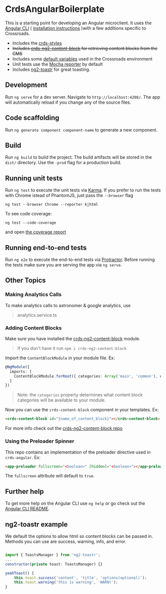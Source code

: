 # CrdsAngularBoilerplate

This is a starting point for developing an Angular microclient. It uses the [Angular CLI](https://github.com/angular/angular-cli/wiki) ( [installation instructions](https://github.com/angular/angular-cli#installation) )with a few additions specific to Crossroads.


* Includes the [crds-styles](https://github.com/crdschurch/crds-styles)
* ~~Includes [crds-ng2-content-block](https://github.com/crdschurch/crds-ng2-content-block) for retrieving content blocks from the CMS~~
* Includes some [default variables](./src/environments/environment.ts) used in the Crossroads environment
* Unit tests use the [Mocha reporter](https://www.npmjs.com/package/karma-mocha-reporter) by default
* Includes [ng2-toastr](https://www.npmjs.com/package/ng2-toastr) for great toasting.

## Development

Run `ng serve` for a dev server. Navigate to `http://localhost:4200/`. The app will automatically reload if you change any of the source files.

## Code scaffolding

Run `ng generate component component-name` to generate a new component.

## Build

Run `ng build` to build the project. The build artifacts will be stored in the `dist/` directory. Use the `-prod` flag for a production build.

## Running unit tests

Run `ng test` to execute the unit tests via [Karma](https://karma-runner.github.io).
If you prefer to run the tests with Chrome istead of PhantomJS, just pass the `--browser` flag
```
ng test --browser Chrome --reporter kjhtml
```

To see code coverage:
```
ng test --code-coverage
```
and open [the coverage report](./coverage/index.html)

## Running end-to-end tests

Run `ng e2e` to execute the end-to-end tests via [Protractor](http://www.protractortest.org/).
Before running the tests make sure you are serving the app via `ng serve`.

## Other Topics

### Making Analytics Calls

To make analytics calls to astronomer & google analytics, use 
> analytics.service.ts

### Adding Content Blocks

Make sure you have installed the [crds-ng2-content-block](https://github.com/crdschurch/crds-ng2-content-block) module.
> If you don't have it run `npm i crds-ng2-content-block`

Import the `ContentBlockModule` in your module file. Ex:

```ts
@NgModule({
  imports: [
    ContentBlockModule.forRoot({ categories: Array('main', 'common'), endpoint: environment.crdsEndpoint })
  ]
})
```
> Note: the `categories` property determines what content block categories will be available to your module.


Now you can use the `crds-content-block` component in your templates. Ex:
```html
<crds-content-block id="{name_of_content_block}"></crds-content-block>
```

For more info check out the [crds-ng2-content-block repo](https://github.com/crdschurch/crds-ng2-content-block)

### Using the Preloader Spinner

This repo contains an implementation of the preloader directive used in `crds-angular`. Ex:

```html
<app-preloader fullscreen="<boolean>" [hidden]="<boolean>"></app-preloader>
```

The `fullscreen` attribute will default to `true`.

## Further help

To get more help on the Angular CLI use `ng help` or go check out the [Angular CLI README](https://github.com/angular/angular-cli/blob/master/README.md).

## ng2-toastr example

We default the options to allow html so content blocks can be passed in. Methods you can use are success, warning, info, and error.

```javascript

import { ToastsManager } from 'ng2-toastr';
...
constructor(private toast: ToastsManager) {}

yeahToast() {
    this.toast.success('content', 'title', 'options(optional)');
    this.toast.warning('this is warning', 'WARN!');
}
```
